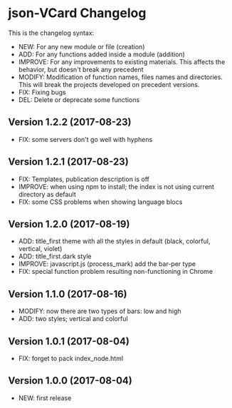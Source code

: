 
# json-VCard Changelog

This is the changelog syntax:
* NEW: For any new module or file (creation)
* ADD: For any functions added inside a module (addition)
* IMPROVE: For any improvements to existing materials.
This affects the behavior, but doesn't break any precedent
* MODIFY: Modification of function names, files names and directories.
This will break the projects developed on precedent versions.
* FIX: Fixing bugs
* DEL: Delete or deprecate some functions


## Version 1.2.2 (2017-08-23)
* FIX: some servers don't go well with hyphens

## Version 1.2.1 (2017-08-23)

* FIX: Templates, publication description is off
* IMPROVE: when using npm to install; the index is not using current directory as default
* FIX: some CSS problems when showing language blocs

## Version 1.2.0 (2017-08-19)

* ADD: title_first theme with all the styles in default (black, colorful, vertical, violet)
* ADD: title_first.dark style
* IMPROVE: javascript.js (process_mark) add the bar-per type
* FIX: special function problem resulting non-functioning in Chrome

## Version 1.1.0 (2017-08-16)

* MODIFY: now there are two types of bars: low and high
* ADD: two styles; vertical and colorful

## Version 1.0.1 (2017-08-04)

* FIX: forget to pack index_node.html

## Version 1.0.0 (2017-08-04)

* NEW: first release
